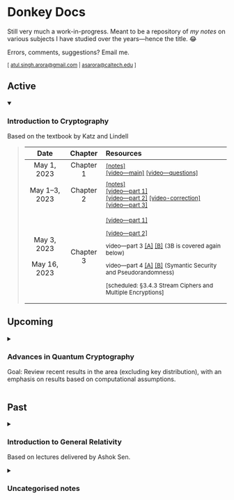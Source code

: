 # Donkey Docs

Still very much a work-in-progress. Meant to be a repository of *my notes* on various subjects I have studied over the years—hence the title. 😂 

Errors, comments, suggestions? Email me.

<sub> [ atul.singh.arora@gmail.com | asarora@caltech.edu ] </sub>

## Active

<details open>
<summary>

### Introduction to Cryptography

Based on the textbook by Katz and Lindell

</summary>

> | Date | Chapter     | Resources |  
> |:-:|:-:|:-|  
> | May 1, 2023 |Chapter 1 | <sub> [[notes]](https://github.com/donkeyDocs/donkeyDocs.github.io/raw/master/crypto/Ch1.pdf)  </sub>  <br/> <sub> [[video—main]](https://youtu.be/r38DJjI64wc) </sub> <sub> [[video—questions]](https://youtu.be/oX3pgs_FRD4) </sub> |   
> | May 1–3, 2023 |Chapter 2 | <sub> [[notes]](https://github.com/donkeyDocs/donkeyDocs.github.io/raw/master/crypto/Ch2.pdf) </sub> <br/>  <sub> [[video—part 1]](https://youtu.be/CDgbvWgw7n4) </sub> <br/> <sub> [[video—part 2]](https://youtu.be/co_zI8E7ubU) [[video-correction]](https://youtu.be/PHoWlhSLhLk) </sub> <br/> <sub> [[video—part 3]](https://youtu.be/PHoWlhSLhLk) </sub>|  
> | <p>May 3, 2023 </p><p>May 16, 2023</p> |Chapter 3 |  <sub> <p> [[video—part 1]](https://youtu.be/a0J_JWyn_Ww)  </p> <p>[[video—part 2]](https://youtu.be/FIkACz7ihRc) </p> <p> video—part 3 [[A]](https://youtu.be/khdR_los8J0) [[B]](https://youtu.be/v9mPodhoz40) (3B is covered again below) </p> <p> video—part 4 [[A]](https://youtu.be/2cxb-cDt0Xc) [[B]](https://youtu.be/lbgdMtAy3eM) (Symantic Security and Pseudorandomness) </p> <p> [scheduled: §3.4.3 Stream Ciphers and Multiple Encryptions] </p></sub>  |  

</details>




## Upcoming

<details>
<summary>

### Advances in Quantum Cryptography

Goal: Review recent results in the area (excluding key distribution), with an emphasis on results based on computational assumptions.

</summary>

> Scheduled to start after "Introduction to Cryptography".

</details>


## Past

<details>
<summary>

### Introduction to General Relativity
Based on lectures delivered by Ashok Sen. 
</summary>

> | Lecture     | Notes |  Remarks
> |:-:|:-:|:--:|
> |Lecture 1 | <sub> [[pdf]](https://github.com/toAtulArora/physicsNotes/raw/master/GR/lecture1.PDF)  </sub>     |   
> |Lecture 2 | <sub> [[pdf]](https://github.com/toAtulArora/physicsNotes/raw/master/GR/lecture2.PDF)  </sub>     |   
> |Lecture 3 | <sub> [[pdf]](https://github.com/toAtulArora/physicsNotes/raw/master/GR/lecture3.PDF)  </sub>     |   
> |Lecture 4 | <sub> [[pdf]](https://github.com/toAtulArora/physicsNotes/raw/master/GR/lecture4.PDF)  </sub>     |   
> |Lecture 5 | <sub> [[pdf]](https://github.com/toAtulArora/physicsNotes/raw/master/GR/lecture5.PDF)  </sub>     |   
> |Lecture 6 | <sub> [[pdf]](https://github.com/toAtulArora/physicsNotes/raw/master/GR/lecture6.PDF)  </sub>     |   
> |Lecture 7 | <sub> [[pdf]](https://github.com/toAtulArora/physicsNotes/raw/master/GR/lecture7(Monodromy%20and%20R).pdf)  </sub>     |   Monodromy and R |
> |Lecture 8 | <sub> [[pdf]](https://github.com/toAtulArora/physicsNotes/raw/master/GR/Lecture8(identities%20%2B%20GR%20started).pdf)  </sub>     |   Identities + General Relativity started |
> |Lecture 9 | <sub> [[pdf]](https://github.com/toAtulArora/physicsNotes/raw/master/GR/Lecture9(Gravitational%20Redshift%20%2B%20EM).pdf)  </sub>     |   Gravitational Redshift + EM |
> |Lecture 10 | <sub> [[pdf]](https://github.com/toAtulArora/physicsNotes/raw/master/GR/Lecture10(field%20equations).pdf)  </sub>     |   Field Equations | 

> Partially $\LaTeX$ ed notes (until around lecture 7): [[pdf]](https://github.com/toAtulArora/physicsNotes/raw/master/GR/GR_AshokeSen.pdf)


</details>

<details>
<summary>

### Uncategorised notes

</summary>

The remaining notes [sit here](https://github.com/toAtulArora/physicsNotes) and are yet to be categorised.

</details>

